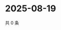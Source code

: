 # 2025-08-19

共 0 条

<!-- BEGIN ZHIHUVIDEO -->
<!-- 最后更新时间 Tue Aug 19 2025 16:16:01 GMT+0800 (China Standard Time) -->

<!-- END ZHIHUVIDEO -->
